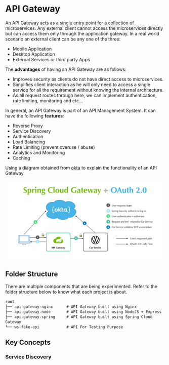 # API Gateway

An API Gateway acts as a single entry point for a collection of microservices. Any external client cannot access the 
microservices directly but can access them only through the application gateway. In a real world scenario an external 
client can be any one of the three:
- Mobile Application
- Desktop Application
- External Services or third party Apps

The **advantages** of having an API Gateway are as follows:
- Improves security as clients do not have direct access to microservices.
- Simplifies client interaction as he will only need to access a single service for all the requirement without knowing 
the internal architecture.
- As all request routes through here, we can implement authentication, rate limiting, monitoring and etc...

In general, an API Gateway is part of an API Management System. It can have the following **features**:
- Reverse Proxy
- Service Discovery
- Authentication
- Load Balancing
- Rate Limiting (prevent overuse / abuse)
- Analytics and Monitoring
- Caching

Using a diagram obtained from [okta](https://developer.okta.com/blog/2019/08/28/reactive-microservices-spring-cloud-gateway)
to explain the functionality of an API Gateway.

![Architecture](../doc/images/gateway_high_level.png)

## Folder Structure

There are multiple components that are being experimented. Refer to the folder structure below to know what each project
is about.

```
root
├── api-gateway-nginx      # API Gateway built using Nginx
├── api-gateway-node       # API Gateway built using NodeJS + Express
├── api-gateway-spring     # API Gateway built using Spring Cloud Gateway
└── ws-fake-api            # API For Testing Purpose
```

## Key Concepts

### Service Discovery
